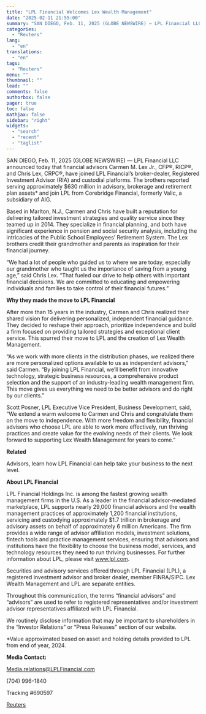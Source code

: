 ```yaml
---
title: "LPL Financial Welcomes Lex Wealth Management"
date: "2025-02-11 21:55:00"
summary: "SAN DIEGO, Feb. 11, 2025 (GLOBE NEWSWIRE) — LPL Financial LLC announced today that financial advisors Carmen M. Lex Jr., CFP®, RICP®, and Chris Lex, CRPC®, have joined LPL Financial’s broker-dealer, Registered Investment Advisor (RIA) and custodial platforms. The brothers reported serving approximately $630 million in advisory, brokerage and retirement..."
categories:
  - "Reuters"
lang:
  - "en"
translations:
  - "en"
tags:
  - "Reuters"
menu: ""
thumbnail: ""
lead: ""
comments: false
authorbox: false
pager: true
toc: false
mathjax: false
sidebar: "right"
widgets:
  - "search"
  - "recent"
  - "taglist"
---
```


SAN DIEGO, Feb. 11, 2025 (GLOBE NEWSWIRE) — LPL Financial LLC announced today that financial advisors Carmen M. Lex Jr., CFP®, RICP®, and Chris Lex, CRPC®, have joined LPL Financial’s broker-dealer, Registered Investment Advisor (RIA) and custodial platforms. The brothers reported serving approximately $630 million in advisory, brokerage and retirement plan assets\* and join LPL from Corebridge Financial, formerly Valic, a subsidiary of AIG.

Based in Marlton, N.J., Carmen and Chris have built a reputation for delivering tailored investment strategies and quality service since they teamed up in 2014. They specialize in financial planning, and both have significant experience in pension and social security analysis, including the intricacies of the Public School Employees’ Retirement System. The Lex brothers credit their grandmother and parents as inspiration for their financial journey.

“We had a lot of people who guided us to where we are today, especially our grandmother who taught us the importance of saving from a young age,” said Chris Lex. “That fueled our drive to help others with important financial decisions. We are committed to educating and empowering individuals and families to take control of their financial futures.”

**Why they made the move to LPL Financial**

After more than 15 years in the industry, Carmen and Chris realized their shared vision for delivering personalized, independent financial guidance. They decided to reshape their approach, prioritize independence and build a firm focused on providing tailored strategies and exceptional client service. This spurred their move to LPL and the creation of Lex Wealth Management.

“As we work with more clients in the distribution phases, we realized there are more personalized options available to us as independent advisors,” said Carmen. “By joining LPL Financial, we’ll benefit from innovative technology, strategic business resources, a comprehensive product selection and the support of an industry-leading wealth management firm. This move gives us everything we need to be better advisors and do right by our clients.”

Scott Posner, LPL Executive Vice President, Business Development, said, “We extend a warm welcome to Carmen and Chris and congratulate them on the move to independence. With more freedom and flexibility, financial advisors who choose LPL are able to work more effectively, run thriving practices and create value for the evolving needs of their clients. We look forward to supporting Lex Wealth Management for years to come.”

**Related**

Advisors, learn how LPL Financial can help take your business to the next level.

**About LPL Financial**

LPL Financial Holdings Inc. is among the fastest growing wealth management firms in the U.S. As a leader in the financial advisor-mediated marketplace, LPL supports nearly 29,000 financial advisors and the wealth management practices of approximately 1,200 financial institutions, servicing and custodying approximately $1.7 trillion in brokerage and advisory assets on behalf of approximately 6 million Americans. The firm provides a wide range of advisor affiliation models, investment solutions, fintech tools and practice management services, ensuring that advisors and institutions have the flexibility to choose the business model, services, and technology resources they need to run thriving businesses. For further information about LPL, please visit www.lpl.com.

Securities and advisory services offered through LPL Financial (LPL), a registered investment advisor and broker dealer, member FINRA/SIPC. Lex Wealth Management and LPL are separate entities.

Throughout this communication, the terms “financial advisors” and “advisors” are used to refer to registered representatives and/or investment advisor representatives affiliated with LPL Financial.

We routinely disclose information that may be important to shareholders in the “Investor Relations” or “Press Releases” section of our website.

\*Value approximated based on asset and holding details provided to LPL from end of year, 2024.

**Media Contact:**

Media.relations@LPLFinancial.com

(704) 996-1840

Tracking #690597

[Reuters](https://www.tradingview.com/news/reuters.com,2025-02-11:newsml_GNX99Krz9:0-lpl-financial-welcomes-lex-wealth-management/)
